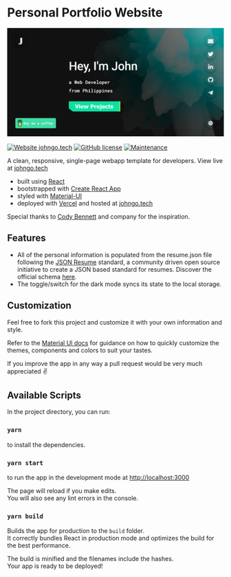 # Personal Portfolio Website

[![Screenshot](/public/social-image.png?raw=true)](https://johngo.tech)

[![Website johngo.tech](https://img.shields.io/website-up-down-green-red/http/shields.io.svg)](https://johngo.tech)
[![GitHub license](https://img.shields.io/github/license/Naereen/StrapDown.js.svg)](https://github.com/JoHoop/personal-website-react/blob/master/LICENSE)
[![Maintenance](https://img.shields.io/badge/Maintained%3F-yes-green.svg)](https://github.com/johnrggo/personal-portfolio/graphs/commit-activity)

A clean, responsive, single-page webapp template for developers. View live at [johngo.tech](https://johngo.tech)

- built using [React](https://reactjs.org/)
- bootstrapped with [Create React App](https://github.com/facebook/create-react-app)
- styled with [Material-UI](https://material-ui.com/)
- deployed with [Vercel](https://vercel.com) and hosted at [johngo.tech](https://johngo.tech)

Special thanks to [Cody Bennett](https://github.com/CodyJasonBennett) and company for the inspiration.

## Features

- All of the personal information is populated from the resume.json file following the [JSON Resume](https://jsonresume.org/) standard, a community driven open source initiative to create a JSON based standard for resumes. Discover the official schema [here](https://jsonresume.org/schema/).
- The toggle/switch for the dark mode syncs its state to the local storage.

## Customization

Feel free to fork this project and customize it with your own information and style.

Refer to the [Material UI docs](https://material-ui.com/customization/theming/) for guidance on how to quickly customize the themes, components and colors to suit your tastes.

If you improve the app in any way a pull request would be very much appreciated ✌️

## Available Scripts

In the project directory, you can run:

### `yarn`

to install the dependencies.

### `yarn start`

to run the app in the development mode at [http://localhost:3000](http://localhost:3000)<br />

The page will reload if you make edits.<br />
You will also see any lint errors in the console.

### `yarn build`

Builds the app for production to the `build` folder.<br />
It correctly bundles React in production mode and optimizes the build for the best performance.

The build is minified and the filenames include the hashes.<br />
Your app is ready to be deployed!
